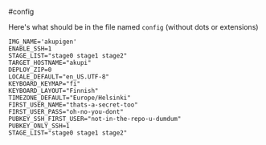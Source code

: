 #config

Here's what should be in the file named `config` (without dots or extensions)

```
IMG_NAME='akupigen'
ENABLE_SSH=1
STAGE_LIST="stage0 stage1 stage2"
TARGET_HOSTNAME="akupi"
DEPLOY_ZIP=0
LOCALE_DEFAULT="en_US.UTF-8"
KEYBOARD_KEYMAP="fi"
KEYBOARD_LAYOUT="Finnish"
TIMEZONE_DEFAULT="Europe/Helsinki"
FIRST_USER_NAME="thats-a-secret-too"
FIRST_USER_PASS="oh-no-you-dont"
PUBKEY_SSH_FIRST_USER="not-in-the-repo-u-dumdum"
PUBKEY_ONLY_SSH=1
STAGE_LIST="stage0 stage1 stage2"
```

